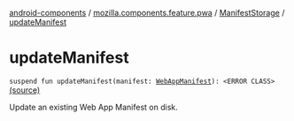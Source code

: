 [android-components](../../index.md) / [mozilla.components.feature.pwa](../index.md) / [ManifestStorage](index.md) / [updateManifest](./update-manifest.md)

# updateManifest

`suspend fun updateManifest(manifest: `[`WebAppManifest`](../../mozilla.components.concept.engine.manifest/-web-app-manifest/index.md)`): <ERROR CLASS>` [(source)](https://github.com/mozilla-mobile/android-components/blob/master/components/feature/pwa/src/main/java/mozilla/components/feature/pwa/ManifestStorage.kt#L73)

Update an existing Web App Manifest on disk.

